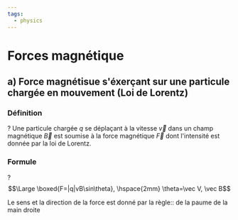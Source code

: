 ```yaml
---
tags:
  - physics
---
```

# Forces magnétique
## a) Force magnétisue s'éxerçant sur une particule chargée en mouvement (Loi de Lorentz)
### Définition
?
Une particule chargée $q$ se déplaçant à la vitesse $\vec v$ dans un champ magnétique $\vec B$ est soumise à la force magnétique $\vec F$ dont l'intensité est donnée  par la loi de Lorentz.

### Formule
?
$$\Large \boxed{F=|q|vB\sin\theta}, \hspace{2mm} \theta=\vec V, \vec B$$


Le sens et la direction de la force est donné  par la règle:: de la paume de la main droite